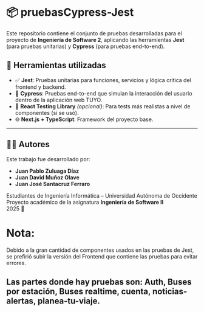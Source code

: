 # 📦 pruebasCypress-Jest

Este repositorio contiene el conjunto de pruebas desarrolladas para el proyecto de **Ingeniería de Software 2**, aplicando las herramientas **Jest** (para pruebas unitarias) y **Cypress** (para pruebas end-to-end).

## 🧪 Herramientas utilizadas

- ✅ **Jest**: Pruebas unitarias para funciones, servicios y lógica crítica del frontend y backend.
- 🚀 **Cypress**: Pruebas end-to-end que simulan la interacción del usuario dentro de la aplicación web TUYO.
- 🧠 **React Testing Library** *(opcional)*: Para tests más realistas a nivel de componentes (si se usó).
- 🌐 **Next.js + TypeScript**: Framework del proyecto base.

---
## 👨‍💻 Autores

Este trabajo fue desarrollado por:

- **Juan Pablo Zuluaga Díaz**
- **Juan David Muñoz Olave**
- **Juan José Santacruz Ferraro**

Estudiantes de Ingeniería Informática – Universidad Autónoma de Occidente  
Proyecto académico de la asignatura **Ingeniería de Software II**  
2025 🚀
# Nota:
Debido a la gran cantidad de componentes usados en las pruebas de Jest, se prefirió subir la versión del Frontend que contiene las pruebas para evitar errores. 

Las partes donde hay pruebas son: Auth, Buses por estación, Buses realtime, cuenta, noticias-alertas, planea-tu-viaje.
---
